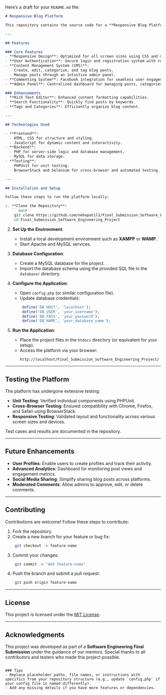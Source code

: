Here’s a draft for your `README.md` file:

```markdown
# Responsive Blog Platform

This repository contains the source code for a **Responsive Blog Platform**, developed as a part of a Software Engineering Project. The platform aims to provide a user-friendly and feature-rich blogging experience, addressing the limitations of existing solutions like WordPress, Blogger, and Medium. It offers a scalable, customizable, and responsive design while prioritizing ease of use and functionality.

---

## Features

### Core Features
- **Responsive Design**: Optimized for all screen sizes using CSS and media queries.
- **User Authentication**: Secure login and registration system with role-based access (Admin/User).
- **Content Management System (CMS)**:
  - Create, edit, categorize, and tag blog posts.
  - Manage posts through an intuitive admin panel.
- **Commenting System**: Facebook integration for seamless user engagement.
- **Admin Panel**: Centralized dashboard for managing posts, categories, and tags.

### Enhancements
- **Rich Text Editor**: Enhanced content formatting capabilities.
- **Search Functionality**: Quickly find posts by keywords.
- **Tags and Categories**: Efficiently organize blog content.

---

## Technologies Used

- **Frontend**: 
  - HTML, CSS for structure and styling.
  - JavaScript for dynamic content and interactivity.
- **Backend**:
  - PHP for server-side logic and database management.
  - MySQL for data storage.
- **Testing**:
  - PHPUnit for unit testing.
  - BrowserStack and Selenium for cross-browser and automated testing.

---

## Installation and Setup

Follow these steps to run the platform locally:

1. **Clone the Repository**:
   ```bash
    git clone https://github.com/nehapatil2/Final_Submission_Software_Engineering_Project.git
    cd Final_Submission_Software_Engineering_Project
   ```

2. **Set Up the Environment**:
   - Install a local development environment such as **XAMPP** or **WAMP**.
   - Start Apache and MySQL services.

3. **Database Configuration**:
   - Create a MySQL database for the project.
   - Import the database schema using the provided SQL file in the `database/` directory.

4. **Configure the Application**:
   - Open `config.php` (or similar configuration file).
   - Update database credentials:
     ```php
      define('DB_HOST', 'localhost');
      define('DB_USER', 'your_username');
      define('DB_PASS', 'your_password');
      define('DB_NAME', 'your_database_name');
     ```

5. **Run the Application**:
   - Place the project files in the `htdocs` directory (or equivalent for your setup).
   - Access the platform via your browser:
     ```
     http://localhost/Final_Submission_Software_Engineering_Project/
     ```

---

## Testing the Platform

The platform has undergone extensive testing:
- **Unit Testing**: Verified individual components using PHPUnit.
- **Cross-Browser Testing**: Ensured compatibility with Chrome, Firefox, and Safari using BrowserStack.
- **Responsive Testing**: Validated layout and functionality across various screen sizes and devices.

Test cases and results are documented in the repository.

---

## Future Enhancements

- **User Profiles**: Enable users to create profiles and track their activity.
- **Advanced Analytics**: Dashboard for monitoring post views and engagement metrics.
- **Social Media Sharing**: Simplify sharing blog posts across platforms.
- **Moderated Comments**: Allow admins to approve, edit, or delete comments.

---

## Contributing

Contributions are welcome! Follow these steps to contribute:

1. Fork the repository.
2. Create a new branch for your feature or bug fix:
   ```bash
    git checkout -b feature-name
   ```
3. Commit your changes:
   ```bash
    git commit -m "Add feature-name"
   ```
4. Push the branch and submit a pull request:
   ```bash
    git push origin feature-name
   ```

---

## License

This project is licensed under the [MIT License](LICENSE).

---

## Acknowledgments

This project was developed as part of a **Software Engineering Final Submission** under the guidance of our mentors. Special thanks to all contributors and testers who made this project possible.
```

### Tips
- Replace placeholder paths, file names, or instructions with specifics from your repository structure (e.g., update `config.php` if your config file is named differently).
- Add any missing details if you have more features or dependencies.

 
